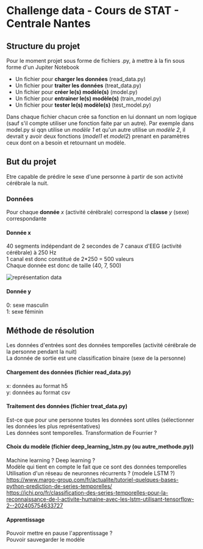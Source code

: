 # Challenge data - Cours de STAT - Centrale Nantes
## Structure du projet
Pour le moment projet sous forme de fichiers .py, à mettre à la fin sous forme d'un Jupiter Notebook  
- Un fichier pour **charger les données** (read_data.py)  
- Un fichier pour **traiter les données** (treat_data.py)  
- Un fichier pour **créer le(s) modèle(s)** (model.py)  
- Un fichier pour **entrainer le(s) modèle(s)** (train_model.py)  
- Un fichier pour **tester le(s) modèle(s)** (test_model.py)  
 
Dans chaque fichier chacun crée sa fonction en lui donnant un nom logique (sauf s'il compte utiliser une fonction faite par un autre). Par exemple dans model.py si qqn utilise un *modèle 1* et qu'un autre utilise un *modèle 2*, il devrait y avoir deux fonctions (*model1* et *model2*) prenant en paramètres ceux dont on a besoin et retournant un modèle.  

## But du projet
Etre capable de prédire le sexe d'une personne à partir de son activité cérébrale la nuit.

### Données
Pour chaque **donnée** *x* (activité cérébrale) correspond la **classe** *y* (sexe) correspondante

#### Donnée x
40 segments indépendant de 2 secondes de 7 canaux d'EEG (activité cérébrale) à 250 Hz  
1 canal est donc constitué de 2*250 = 500 valeurs  
Chaque donnée est donc de taille (40, 7, 500)  
  
![représentation data](https://user-images.githubusercontent.com/77540676/104845639-c2d64500-58d6-11eb-9d62-2e5f522b062f.JPG)  

#### Donnée y
0: sexe masculin  
1: sexe féminin  

## Méthode de résolution
Les données d'entrées sont des données temporelles (activité cérébrale de la personne pendant la nuit)  
La donnée de sortie est une classification binaire (sexe de la personne)  

#### Chargement des données (fichier read_data.py)
x: données au format h5  
y: données au format csv  
 

#### Traitement des données (fichier treat_data.py)
Est-ce que pour une personne toutes les données sont utiles (sélectionner les données les plus représentatives)   
Les données sont temporelles. Transformation de Fourrier ?  

#### Choix du modèle (fichier deep_learning_lstm.py (ou autre_methode.py))
Machine learning ? Deep learning ?  
Modèle qui tient en compte le fait que ce sont des données temporelles  
Utilisation d'un réseau de neuronnes récurrents ? (modele LSTM ?)  
https://www.margo-group.com/fr/actualite/tutoriel-quelques-bases-python-prediction-de-series-temporelles/  
https://ichi.pro/fr/classification-des-series-temporelles-pour-la-reconnaissance-de-l-activite-humaine-avec-les-lstm-utilisant-tensorflow-2--202405754633727  

#### Apprentissage
Pouvoir mettre en pause l'apprentissage ?  
Pouvoir sauvegarder le modèle  

